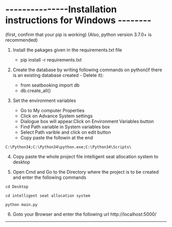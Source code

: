 # ---------------Installation instructions for Windows --------

(first, confirm that your pip is working)
(Also, python version 3.7.0+ is recommended)

1. Install the pakages given in the requirements.txt file
	- pip install -r requirements.txt

2. Create the database by writing following commands on python(if there is an existing database created - Delete it): 
	- from seatbooking import db
	- db.create_all()

3. Set the environment variables 
	- Go to My computer Properties
	- Click on Advance System settings 
	- Dialogue box will appear.Click on Environment Variables button
	- Find Path variable in System variables box
	- Select Path varible and click on edit button
	- Copy paste the followin at the end 
```
C:\Python34;C:\Python34\python.exe;C:\Python34\Scripts\
```

4. Copy paste the whole project file  intelligent seat allocation system to desktop

5. Open Cmd and Go to the Directory where the project is to be created and enter the following commands
 ```
cd Desktop
 ```
 ```
cd intelligent seat allocation system
 ```
 ```
python main.py
```
6. Goto your Browser and enter the following url
	http://localhost:5000/

-------------------------------------------------------------------------------------------------------------------


